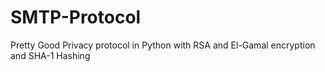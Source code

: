 # SMTP-Protocol
Pretty Good Privacy protocol in Python with RSA and El-Gamal encryption and SHA-1 Hashing
